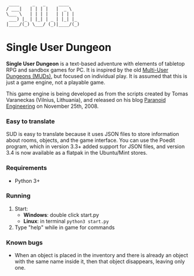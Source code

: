 ```
 ____     _   _     ____    
/ ___|   | | | |   |  _ \   
\___ \   | | | |   | | | |  
 ___) |_ | |_| | _ | |_| |_ 
|____/(_) \___/ (_)|____/(_)
```

# Single User Dungeon

**Single User Dungeon** is a text-based adventure with elements of tabletop RPG and sandbox games for PC. It is inspired by the old [Multi-User Dungeons (MUDs)](https://en.wikipedia.org/wiki/Multi-user_dungeon), but focused on individual play. It is assumed that this is just a game engine, not a playable game.

This game engine is being developed as from the scripts created by Tomas Varaneckas (Vilnius, Lithuania), and released on his blog [Paranoid Engineering](Http://paranoid-engineering.blogspot.com/2008/11/python-mud-game-example.html) on November 25th, 2008.

### Easy to translate

SUD is easy to translate because it uses JSON files to store information about rooms, objects, and the game interface. You can use the Poedit program, which in version 3.3+ added support for JSON files, and version 3.4 is now available as a flatpak in the Ubuntu/Mint stores.

### Requirements

* Python 3+

### Running

1. Start:
   - **Windows**: double click start.py
   - **Linux**: in terminal `python3 start.py`
2. Type "help" while in game for commands

### Known bugs

* When an object is placed in the inventory and there is already an object with the same name inside it, then that object disappears, leaving only one.
